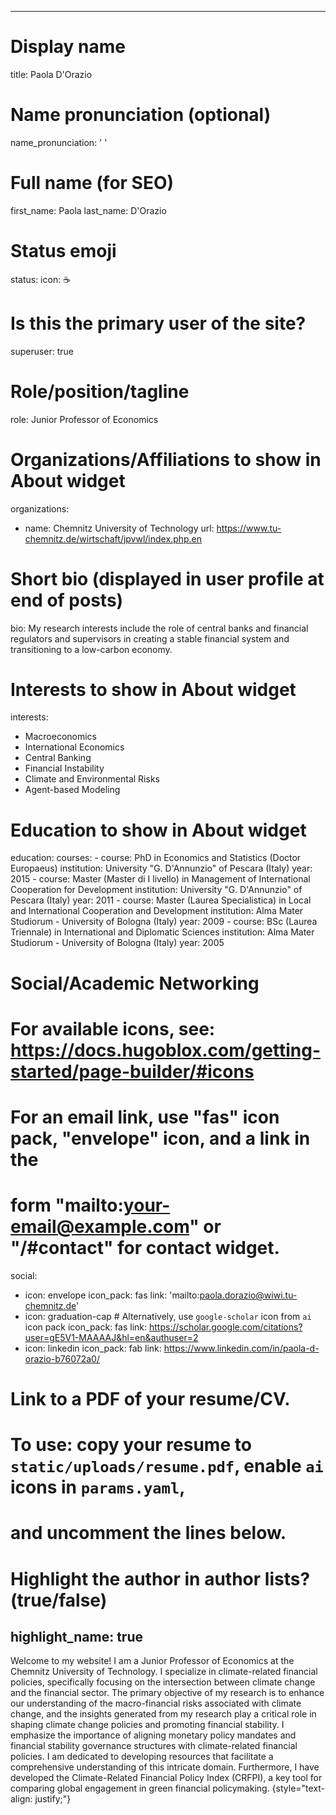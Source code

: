 
---
# Display name
title: Paola D'Orazio

# Name pronunciation (optional)
name_pronunciation: ' '

# Full name (for SEO)
first_name: Paola
last_name: D'Orazio

# Status emoji
status:
  icon: ☕️

# Is this the primary user of the site?
superuser: true

# Role/position/tagline
role: Junior Professor of Economics

# Organizations/Affiliations to show in About widget
organizations:
  - name: Chemnitz University of Technology
    url: https://www.tu-chemnitz.de/wirtschaft/jpvwl/index.php.en

# Short bio (displayed in user profile at end of posts)
bio: My research interests include the role of central banks and financial regulators and supervisors in creating a stable financial system and transitioning to a low-carbon economy.

# Interests to show in About widget
interests:
  - Macroeconomics
  - International Economics
  - Central Banking
  - Financial Instability
  - Climate and Environmental Risks
  - Agent-based Modeling

# Education to show in About widget
education:
  courses:
    - course: PhD in Economics and Statistics (Doctor Europaeus)
      institution: University "G. D'Annunzio" of Pescara (Italy)
      year: 2015
    - course: Master (Master di I livello) in Management of International Cooperation for Development
      institution: University "G. D'Annunzio" of Pescara (Italy)
      year: 2011
    - course: Master (Laurea Specialistica) in Local and International Cooperation and Development 
      institution: Alma Mater Studiorum - University of Bologna (Italy)
      year: 2009
    - course: BSc (Laurea Triennale) in International and Diplomatic Sciences
      institution: Alma Mater Studiorum - University of Bologna (Italy)
      year: 2005


# Social/Academic Networking
# For available icons, see: https://docs.hugoblox.com/getting-started/page-builder/#icons
#   For an email link, use "fas" icon pack, "envelope" icon, and a link in the
#   form "mailto:your-email@example.com" or "/#contact" for contact widget.
social:
  - icon: envelope
    icon_pack: fas
    link: 'mailto:paola.dorazio@wiwi.tu-chemnitz.de'
  - icon: graduation-cap # Alternatively, use `google-scholar` icon from `ai` icon pack
    icon_pack: fas
    link: https://scholar.google.com/citations?user=gE5V1-MAAAAJ&hl=en&authuser=2
  - icon: linkedin
    icon_pack: fab
    link: https://www.linkedin.com/in/paola-d-orazio-b76072a0/
  # Link to a PDF of your resume/CV.
  # To use: copy your resume to `static/uploads/resume.pdf`, enable `ai` icons in `params.yaml`,
  # and uncomment the lines below.

# Highlight the author in author lists? (true/false)
highlight_name: true
---

Welcome to my website! I am a Junior Professor of Economics at the Chemnitz University of Technology. I specialize in climate-related financial policies, specifically focusing on the intersection between climate change and the financial sector. The primary objective of my research is to enhance our understanding of the macro-financial risks associated with climate change, and the insights generated from my research play a critical role in shaping climate change policies and promoting financial stability. I emphasize the importance of aligning monetary policy mandates and financial stability governance structures with climate-related financial policies. I am dedicated to developing resources that facilitate a comprehensive understanding of this intricate domain. Furthermore, I have developed the Climate-Related Financial Policy Index (CRFPI), a key tool for comparing global engagement in green financial policymaking.
{style="text-align: justify;"}

